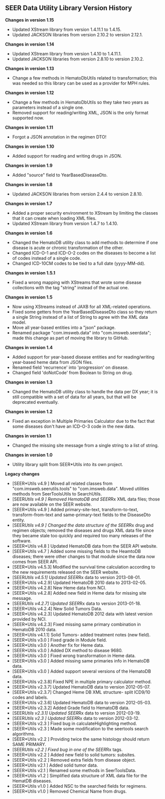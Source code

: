 ## SEER Data Utility Library Version History

**Changes in version 1.15**

- Updated XStream library from version 1.4.11.1 to 1.4.15.
- Updated JACKSON libraries from version 2.10.2 to version 2.12.1.

**Changes in version 1.14**

- Updated XStream library from version 1.4.10 to 1.4.11.1.
- Updated JACKSON libraries from version 2.8.10 to version 2.10.2.

**Changes in version 1.13**

- Change a few methods in HematoDbUtils related to transformation; this was needed so this library can be used as a provider for MPH rules.

**Changes in version 1.12**

- Change a few methods in HematoDbUtils so they take two years as parameters instead of a single one.
- Removed support for reading/writing XML, JSON is the only format supported now.

**Changes in version 1.11**

- Forgot a JSON annotation in the regimen DTO!

**Changes in version 1.10**

- Added support for reading and writing drugs in JSON.

**Changes in version 1.9**

- Added "source" field to YearBasedDiseaseDto.

**Changes in version 1.8**

- Updated JACKSON libraries from version 2.4.4 to version 2.8.10. 

**Changes in version 1.7**

- Added a proper security environment to XStream by limiting the classes that it can create when loading XML files.
- Updated XStream library from version 1.4.7 to 1.4.10.

**Changes in version 1.6**

- Changed the HematoDB utility class to add methods to determine if one disease is acute or chronic transformation of the other.
- Changed ICD-O-1 and ICD-O-2 codes on the diseases to become a list of codes instead of a single code.
- Changed ICD-10CM codes to be tied to a full date (yyyy-MM-dd).

**Changes in version 1.5.1**

- Fixed a wrong mapping with XStreams that wrote some disease collections with the tag "string" instead of the actual one.

**Changes in version 1.5**

- Now using XStreams instead of JAXB for all XML-related operations.
- Fixed some getters from the YearBasedDiseaseDto class so they return a single String instead of a list of String to agree with the XML data model.
- Move all year-based entities into a "json" package.
- Renamed package "com.imsweb.data" into "com.imsweb.seerdata"; made this change as part of moving the library to GitHub.

**Changes in version 1.4**

- Added support for year-based disease entities and for reading/writing year-based heme data from JSON files.
- Renamed field 'recurrence' into 'progression' on disease.
- Changed field 'doNotCode' from Boolean to String on drug.

**Changes in version 1.3**

- Changed the HematoDB utility class to handle the data per DX year; it is still compatible with a set of data for all years, but that will be deprecated eventually.

**Changes in version 1.2**

- Fixed an exception in Multiple Primaries Calculator due to the fact that some diseases don't have an ICD-O-3 code in the new data.

**Changes in version 1.1**

- Changed the missing site message from a single string to a list of string.

**Changes in version 1.0**

- Utility library split from SEER*Utils into its own project.

**Legacy changes**

- [SEER*Utils v4.9  ]  Moved all related classes from "com.imsweb.seerutils.tools" to "com.imsweb.data". Moved utilities methods from SeerToolsUtils to SearchUtils.
- [SEER*Utils v4.9  ]  Removed HematoDB and SEER*Rx XML data files; those are now available on the SEER website.
- [SEER*Utils v4.9  ]  Added primary-site-text, transform-to-text, transform-from-text and same-primary-text fields to the DiseaseDto entity.
- [SEER*Utils v4.9  ]  Changed the data structure of the SEER*Rx drug and regimen objects; removed the diseases and drugs XML data file since they became stale too quickly and required too many releases of the software.
- [SEER*Utils v4.8  ]  Updated HematoDB data from the SEER API website.
- [SEER*Utils v4.7  ]  Added some missing fields to the HeamtoDB diseases; there were other changes to that module since the data now comes from SEER API.
- [SEER*Utils v4.5.3]  Modified the survival time calculation according to the new requirements released on the SEER website.
- [SEER*Utils v4.5.1]  Updated SEER*Rx data to version 2013-08-01.
- [SEER*Utils v4.2.9]  Updated HematoDB 2010 data to 2013-02-05.
- [SEER*Utils v4.2.8]  New Heme data from NCI.
- [SEER*Utils v4.2.8]  Added new field in Heme data for missing site message.
- [SEER*Utils v4.2.7]  Updated SEER*Rx data to version 2013-01-18.
- [SEER*Utils v4.2.4]  New Solid Tumors Data.
- [SEER*Utils v4.2.3]  Updated HematoDB 2012 data with latest version provided by NCI.
- [SEER*Utils v4.2.3]  Fixed missing same primary combination in HematoDB 2010 data.
- [SEER*Utils v4.1.1]  Solid Tumors- added treatment notes (new field).
- [SEER*Utils v3.0  ]  Fixed grade in Module field.
- [SEER*Utils v3.0  ]  Another fix for Heme data.
- [SEER*Utils v3.0  ]  Added DX method to disease 9680.
- [SEER*Utils v3.0  ]  Fixed wrong transformation in Heme data.
- [SEER*Utils v3.0  ]  Added missing same primaries info in HematoDB data.
- [SEER*Utils v3.0  ]  Added support several versions of the HematoDB data.
- [SEER*Utils v2.3.8]  Fixed NPE in multiple primary calculator method.
- [SEER*Utils v2.3.7]  Updated HematoDB data to version 2012-05-07.
- [SEER*Utils v2.3.7]  Changed Heme DB XML structure- split ICD9/10 codes and labels.
- [SEER*Utils v2.3.6]  Updated HematoDB data to version 2012-05-03.
- [SEER*Utils v2.3.2]  Added Grade field to HematoDB data.
- [SEER*Utils v2.3.1]  Updated SEER*Rx data to version 2012-03-19.
- [SEER*Utils v2.3  ]  Updated SEER*Rx data to version 2012-03-12.
- [SEER*Utils v2.3  ]  Fixed bug in calculateHighlighting method.
- [SEER*Utils v2.3  ]  Made some modification to the seertools search algorithms.
- [SEER*Utils v2.2  ]  Providing twice the same histology should return SAME PRIMARY.
- [SEER*Utils v2.2  ]  Fixed bug in one of the SEER*Rx tags.
- [SEER*Utils v2.2  ]  Added new field to solid tumors: subsites.
- [SEER*Utils v2.2  ]  Removed extra fields from disease object.
- [SEER*Utils v2.1  ]  Added solid tumor data.
- [SEER*Utils v2.1  ]  Renamed some methods in SeerToolsData.
- [SEER*Utils v1.2  ]  Simplified data structure of XML data file for the HematDB diseases.
- [SEER*Utils v1.0  ]  Added NSC to the searched fields for regimens.
- [SEER*Utils v1.0  ]  Removed Chemical Name from drugs.



